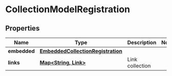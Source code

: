 
# CollectionModelRegistration

## Properties
Name | Type | Description | Notes
------------ | ------------- | ------------- | -------------
**embedded** | [**EmbeddedCollectionRegistration**](EmbeddedCollectionRegistration.md) |  | 
**links** | [**Map&lt;String, Link&gt;**](Link.md) | Link collection | 



